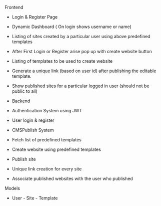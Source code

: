 Frontend

- Login & Register Page
- Dynamic Dashboard ( On login shows username or name)
- Listing of sites created by a particular user using above predefined
templates
- After First Login or Register arise pop up with create website button
- Listing of templates to be used to create website
- Generate a unique link (based on user id) after publishing the
editable template.
- Show published sites for a particular logged in user (should not be
public to all)


- Backend

- Authentication System using JWT
- User login & register
- CMSPublish System
- Fetch list of predefined templates
- Create website using predefined templates
- Publish site
- Unique link creation for every site
- Associate published websites with the user who published


Models

- User - Site - Template